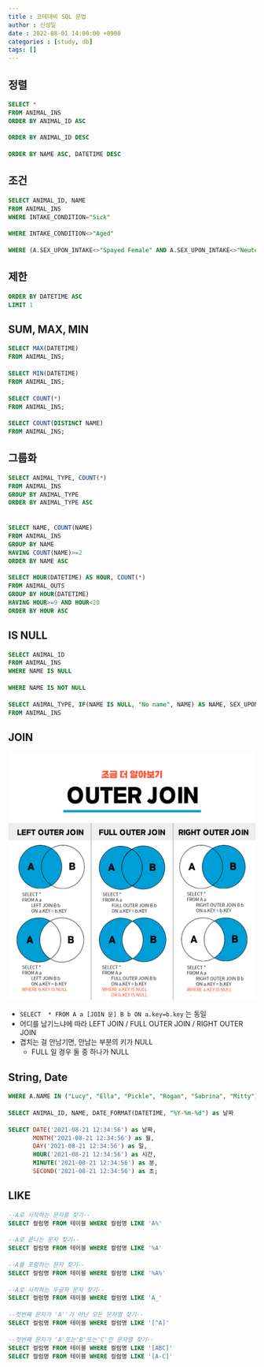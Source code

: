 ```yaml
---
title : 코테대비 SQL 문법
author : 신성일
date : 2022-08-01 14:00:00 +0900
categories : [study, db]
tags: []
---
```




## 정렬

```sql
SELECT * 
FROM ANIMAL_INS 
ORDER BY ANIMAL_ID ASC

ORDER BY ANIMAL_ID DESC

ORDER BY NAME ASC, DATETIME DESC
```



## 조건

```sql
SELECT ANIMAL_ID, NAME 
FROM ANIMAL_INS
WHERE INTAKE_CONDITION="Sick"

WHERE INTAKE_CONDITION<>"Aged"

WHERE (A.SEX_UPON_INTAKE<>"Spayed Female" AND A.SEX_UPON_INTAKE<>"Neutered Male")AND (B.SEX_UPON_OUTCOME = "Spayed Female" OR B.SEX_UPON_OUTCOME = "Neutered Male")
```



## 제한

```sql
ORDER BY DATETIME ASC
LIMIT 1
```




## SUM, MAX, MIN

```SQL
SELECT MAX(DATETIME)
FROM ANIMAL_INS;

SELECT MIN(DATETIME)
FROM ANIMAL_INS;

SELECT COUNT(*)
FROM ANIMAL_INS;

SELECT COUNT(DISTINCT NAME)
FROM ANIMAL_INS;
```





## 그룹화

```SQL
SELECT ANIMAL_TYPE, COUNT(*)
FROM ANIMAL_INS
GROUP BY ANIMAL_TYPE
ORDER BY ANIMAL_TYPE ASC


SELECT NAME, COUNT(NAME)
FROM ANIMAL_INS
GROUP BY NAME
HAVING COUNT(NAME)>=2
ORDER BY NAME ASC

SELECT HOUR(DATETIME) AS HOUR, COUNT(*)
FROM ANIMAL_OUTS
GROUP BY HOUR(DATETIME)
HAVING HOUR>=9 AND HOUR<20
ORDER BY HOUR ASC
```



## IS NULL

```sql
SELECT ANIMAL_ID
FROM ANIMAL_INS
WHERE NAME IS NULL

WHERE NAME IS NOT NULL

SELECT ANIMAL_TYPE, IF(NAME IS NULL, "No name", NAME) AS NAME, SEX_UPON_INTAKE
FROM ANIMAL_INS
```



## JOIN

<img src="../assets/img/2022-08-01-코테 대비 sql 문법/OUTER-JOIN_더알아보기.png" alt="OUTER-JOIN_더알아보기" style="zoom:50%;" />

- `SELECT  * FROM A a [JOIN 문] B b ON a.key=b.key` 는 동일
- 어디를 남기느냐에 따라 LEFT JOIN / FULL OUTER JOIN / RIGHT OUTER JOIN
- 겹치는 걸 안남기면, 안남는 부분의 키가 NULL
  - FULL 일 경우 둘 중 하나가 NULL





## **String, Date**

```SQL
WHERE A.NAME IN ("Lucy", "Ella", "Pickle", "Rogan", "Sabrina", "Mitty")

SELECT ANIMAL_ID, NAME, DATE_FORMAT(DATETIME, "%Y-%m-%d") as 날짜

SELECT DATE('2021-08-21 12:34:56') as 날짜, 
       MONTH('2021-08-21 12:34:56') as 월, 
       DAY('2021-08-21 12:34:56') as 일, 
       HOUR('2021-08-21 12:34:56') as 시간, 
       MINUTE('2021-08-21 12:34:56') as 분, 
       SECOND('2021-08-21 12:34:56') as 초;
```





## LIKE

```sql
--A로 시작하는 문자를 찾기--
SELECT 컬럼명 FROM 테이블 WHERE 컬럼명 LIKE 'A%'

--A로 끝나는 문자 찾기--
SELECT 컬럼명 FROM 테이블 WHERE 컬럼명 LIKE '%A'

--A를 포함하는 문자 찾기--
SELECT 컬럼명 FROM 테이블 WHERE 컬럼명 LIKE '%A%'

--A로 시작하는 두글자 문자 찾기--
SELECT 컬럼명 FROM 테이블 WHERE 컬럼명 LIKE 'A_'

--첫번째 문자가 'A''가 아닌 모든 문자열 찾기--
SELECT 컬럼명 FROM 테이블 WHERE 컬럼명 LIKE '[^A]'

--첫번째 문자가 'A'또는'B'또는'C'인 문자열 찾기--
SELECT 컬럼명 FROM 테이블 WHERE 컬럼명 LIKE '[ABC]'
SELECT 컬럼명 FROM 테이블 WHERE 컬럼명 LIKE '[A-C]'
```

